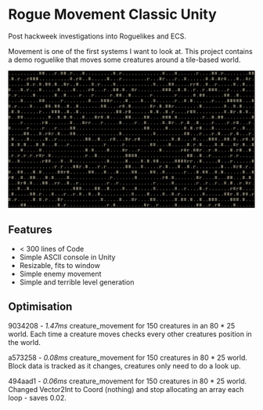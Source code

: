 # Rogue Movement Classic Unity

Post hackweek investigations into Roguelikes and ECS.

Movement is one of the first systems I want to look at. This project contains a demo roguelike that moves some creatures around a tile-based world.

![Simple Rogue Movement Screenshot](screenshot.gif)

## Features

- < 300 lines of Code
- Simple ASCII console in Unity
- Resizable, fits to window
- Simple enemy movement
- Simple and terrible level generation

## Optimisation

9034208 - *1.47ms* creature_movement for 150 creatures in an 80 * 25 world. Each time a creature moves checks every other creatures position in the world. 

a573258 - *0.08ms* creature_movement for 150 creatures in 80 * 25 world. Block data is tracked as it changes, creatures only need to do a look up.

494aad1 - *0.06ms* creature_movement for 150 creatures in 80 * 25 world. Changed Vector2Int to Coord (nothing) and stop allocating an array each loop - saves 0.02.
